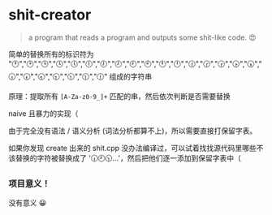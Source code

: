 # shit-creator
> a program that reads a program and outputs some shit-like code. 😍

简单的替换所有的标识符为 "🕐","🕑","🕒","🕓","🕔","🕕","🕖","🕗","🕘","🕙","🕚","🕛","🕜","🕝","🕞","🕟","🕠","🕡","🕢","🕣","🕤","🕥","🕦","🕧" 组成的字符串

原理：提取所有 `[A-Za-z0-9_]+` 匹配的串，然后依次判断是否需要替换

naive 且暴力的实现（

由于完全没有语法 / 语义分析 (词法分析都算不上)，所以需要直接打保留字表。

如果你发现 create 出来的 shit.cpp 没办法编译过，可以试着找找源代码里哪些不该替换的字符被替换成了 '🕡🕘🕥...'，然后把他们逐一添加到保留字表中（

### 项目意义！

没有意义 😀
